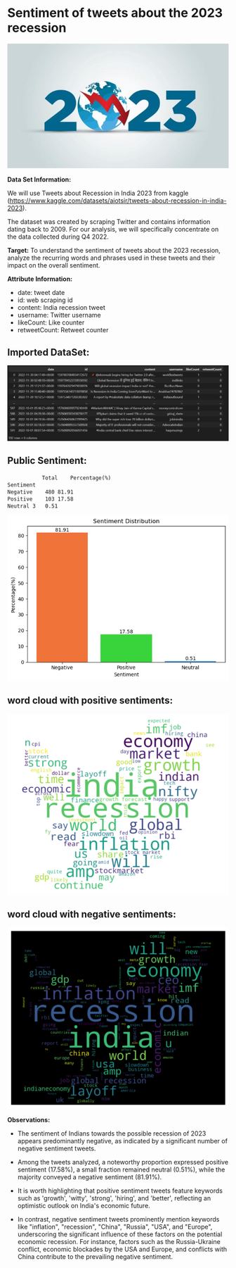 # **Sentiment of tweets about the 2023 recession**

![alt text](https://github.com/Cristhian-Ninanya/2023_Recession_Sentiment_Analysis/blob/main/Images/recession_2023.jpg?raw=true)

**Data Set Information:**

We will use Tweets about Recession in India 2023 from kaggle (https://www.kaggle.com/datasets/aiotsir/tweets-about-recession-in-india-2023).

The dataset was created by scraping Twitter and contains information dating back to 2009. For our analysis, we will specifically concentrate on the data collected during Q4 2022.

**Target:**
To understand the sentiment of tweets about the 2023 recession, analyze the recurring words and phrases used in these tweets and their impact on the overall sentiment.

**Attribute Information:**

* date: tweet date
* id: web scraping id
* content: India recession tweet
* username: Twitter username
* likeCount: Like counter
* retweetCount: Retweet counter

## Imported DataSet:

![alt text](https://github.com/Cristhian-Ninanya/2023_Recession_Sentiment_Analysis/blob/main/Images/Dataset.jpg?raw=true)

## Public Sentiment:

```
	       Total	Percentage(%)
Sentiment		
Negative	480	81.91
Positive	103	17.58
Neutral	3	0.51
```

![alt text](https://github.com/Cristhian-Ninanya/2023_Recession_Sentiment_Analysis/blob/main/Images/Sentiment_dist.png?raw=true)


## word cloud with positive sentiments:

![alt text](https://github.com/Cristhian-Ninanya/2023_Recession_Sentiment_Analysis/blob/main/Images/positive_sent.png?raw=true)

## word cloud with negative sentiments:

![alt text](https://github.com/Cristhian-Ninanya/2023_Recession_Sentiment_Analysis/blob/main/Images/negative_sent.png?raw=true)

**Observations:**

* The sentiment of Indians towards the possible recession of 2023 appears predominantly negative, as indicated by a significant number of negative sentiment tweets.

* Among the tweets analyzed, a noteworthy proportion expressed positive sentiment (17.58%), a small fraction remained neutral (0.51%), while the majority conveyed a negative sentiment (81.91%).

* It is worth highlighting that positive sentiment tweets feature keywords such as 'growth', 'witty', 'strong', 'hiring', and 'better', reflecting an optimistic outlook on India's economic future.

* In contrast, negative sentiment tweets prominently mention keywords like "inflation", "recession", "China", "Russia", "USA", and "Europe", underscoring the significant influence of these factors on the potential economic recession. For instance, factors such as the Russia-Ukraine conflict, economic blockades by the USA and Europe, and conflicts with China contribute to the prevailing negative sentiment.
